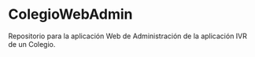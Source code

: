 # ColegioWebAdmin
Repositorio para la aplicación Web de Administración de la aplicación IVR de un Colegio.

